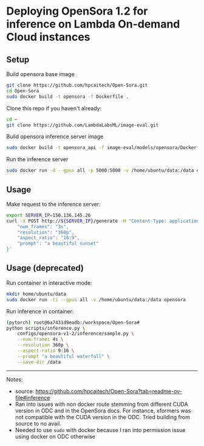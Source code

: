 # Deploying OpenSora 1.2 for inference on Lambda On-demand Cloud instances

## Setup

Build opensora base image
```bash
git clone https://github.com/hpcaitech/Open-Sora.git
cd Open-Sora
sudo docker build -t opensora -f Dockerfile .
```

Clone this repo if you haven't already:
```bash
cd ~
git clone https://github.com/LambdaLabsML/image-eval.git
```

Build opensora inference server image
```bash
sudo docker build -t opensora_api -f image-eval/models/opensora/Dockerfile .
```

Run the inference server
```bash
sudo docker run -d --gpus all -p 5000:5000 -v /home/ubuntu/data:/data opensora_api
```

## Usage

Make request to the inference server:
```bash
export SERVER_IP=150.136.145.26
curl -X POST http://${SERVER_IP}/generate -H "Content-Type: application/json" -d '{
    "num_frames": "3s",
    "resolution": "360p",
    "aspect_ratio": "16:9",
    "prompt": "a beautiful sunset"
}'
```



## Usage (deprecated)

Run container in interactive mode:
```bash
mkdir home/ubuntu/data
sudo docker run -ti --gpus all -v /home/ubuntu/data:/data opensora
```

Run inference in container:
```bash
(pytorch) root@6a7431d9eadb:/workspace/Open-Sora# 
python scripts/inference.py \
    configs/opensora-v1-2/inference/sample.py \
    --num-frames 4s \
    --resolution 360p \
    --aspect-ratio 9:16 \
    --prompt "a beautiful waterfall" \
    --save-dir /data
```




---


Notes:
* source: https://github.com/hpcaitech/Open-Sora?tab=readme-ov-file#inference
* Ran into issues with non docker route stemming from different CUDA version in ODC and in the OpenSora docs. For instance, xformers was not compatible with the CUDA version in the ODC. Tried building from source to no avail.
* Needed to use `sudo` with docker because I ran into permission issue using docker on ODC otherwise